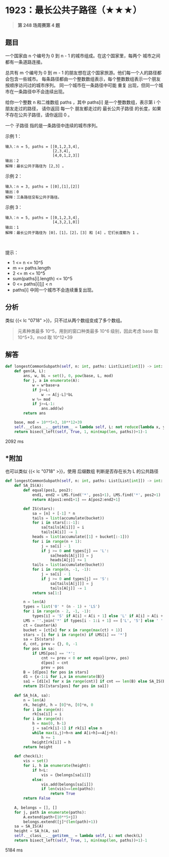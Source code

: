 # 1923：最长公共子路径（★★★）


> **第 248 场周赛第 4 题**

## 题目

一个国家由 n 个编号为 0 到 n - 1 的城市组成。在这个国家里，每两个 城市之间都有一条道路连接。

总共有 m 个编号为 0 到 m - 1 的朋友想在这个国家旅游。他们每一个人的路径都会包含一些城市。
每条路径都由一个整数数组表示，每个整数数组表示一个朋友按顺序访问过的城市序列。
同一个城市在一条路径中可能 重复 出现，但同一个城市在一条路径中不会连续出现。

给你一个整数 n 和二维数组 paths ，其中 paths[i] 是一个整数数组，表示第 i 个朋友走过的路径，
请你返回 每一个 朋友都走过的 最长公共子路径 的长度，如果不存在公共子路径，请你返回 0 。

一个 子路径 指的是一条路径中连续的城市序列。

示例 1：

    输入：n = 5, paths = [[0,1,2,3,4],
                         [2,3,4],
                         [4,0,1,2,3]]
    输出：2
    解释：最长公共子路径为 [2,3] 。

示例 2：

    输入：n = 3, paths = [[0],[1],[2]]
    输出：0
    解释：三条路径没有公共子路径。

示例 3：

    输入：n = 5, paths = [[0,1,2,3,4],
                         [4,3,2,1,0]]
    输出：1
    解释：最长公共子路径为 [0]，[1]，[2]，[3] 和 [4] 。它们长度都为 1 。
 

提示：
- 1 <= n <= 10^5
- m == paths.length
- 2 <= m <= 10^5
- sum(paths[i].length) <= 10^5
- 0 <= paths[i][j] < n
- paths[i] 中同一个城市不会连续重复出现。


## 分析

类似 {{< lc "0718" >}}，只不过从两个数组变成了多个数组。

> 元素种类最多 10^5，用到的窗口种类最多 10^6 级别，因此考虑 base 取 10^5+3，mod 取 10^12+39

## 解答

```python
def longestCommonSubpath(self, n: int, paths: List[List[int]]) -> int:
    def gen(A, L):
        ans, w, bL = set(), 0, pow(base, L, mod)
        for j, a in enumerate(A):
            w = w*base+a
            if j>=L:
                w -= A[j-L]*bL
            w %= mod
            if j>=L-1:
                ans.add(w)
        return ans

    base, mod = 10**5+3, 10**12+39
    self.__class__.__getitem__ = lambda self, L: not reduce(lambda x, y: x&y, [gen(A,L) for A in paths])
    return bisect_left(self, True, 1, min(map(len, paths))+1)-1
```
2092 ms

## *附加

也可以类似 {{< lc "0718" >}}，使用 后缀数组 判断是否存在长为 L 的公共路径

```python
def longestCommonSubpath(self, n: int, paths: List[List[int]]) -> int:
    def SA_IS(A):
        def equal(pos1, pos2):
            end1, end2 = LMS.find('*', pos1+1), LMS.find('*', pos2+1)
            return A[pos1:end1+1] == A[pos2:end2+1]

        def IS(stars):
            sa = [n] + [-1] * n
            tails = list(accumulate(bucket))
            for i in stars[::-1]:
                sa[tails[A[i]]] = i
                tails[A[i]] -= 1
            heads = list(accumulate([1] + bucket[:-1]))
            for i in range(n + 1):
                j = sa[i] - 1
                if j >= 0 and types[j] == 'L':
                    sa[heads[A[j]]] = j
                    heads[A[j]] += 1
            tails = list(accumulate(bucket))
            for i in range(n, -1, -1):
                j = sa[i] - 1
                if j >= 0 and types[j] == 'S':
                    sa[tails[A[j]]] = j
                    tails[A[j]] -= 1
            return sa[1:]

        n = len(A)
        types = list('0' * (n - 1) + 'LS')
        for i in range(n - 2, -1, -1):
            types[i] = 'S' if A[i] < A[i + 1] else 'L' if A[i] > A[i + 1] else types[i + 1]
        LMS = ''.join('*' if types[i - 1:i + 1] == ['L', 'S'] else ' ' for i in range(n + 1))
        ct = Counter(A)
        bucket = [ct[x] for x in range(max(ct) + 1)]
        stars = [i for i in range(n) if LMS[i] == '*']
        sa = IS(stars)
        d, cnt, prev = {}, 0, -1
        for pos in sa:
            if LMS[pos] == '*':
                cnt += prev < 0 or not equal(prev, pos)
                d[pos] = cnt
                prev = pos
        B = [d[pos] for pos in stars]
        d1 = {x-1:i for i,x in enumerate(B)}
        sa1 = [d1[x] for x in range(cnt)] if cnt == len(B) else SA_IS(B)
        return IS([stars[pos] for pos in sa1])
    
    def SA_h(A, sa):
        n = len(A)
        rk, height, h = [0]*n, [0]*n, 0
        for i in range(n):
            rk[sa[i]] = i
        for i in range(n):
            h = max(0, h-1)
            j = sa[rk[i]-1] if rk[i] else n
            while max(i,j)+h<n and A[i+h]==A[j+h]:
                h += 1
            height[rk[i]] = h
        return height
    
    def check(L):
        vis = set()
        for i, h in enumerate(height):
            if h<L:
                vis = {belongs[sa[i]]}
            else:
                vis.add(belongs[sa[i]])
                if len(vis)==len(paths):
                    return True
        return False
            
    A, belongs = [], []
    for j, path in enumerate(paths):
        A.extend(path+[10**5+j])
        belongs.extend([j]*(len(path)+1))
    sa = SA_IS(A)
    height = SA_h(A, sa)
    self.__class__.__getitem__ = lambda self, L: not check(L)
    return bisect_left(self, True, 1, min(map(len, paths))+1)-1
```
5184 ms
